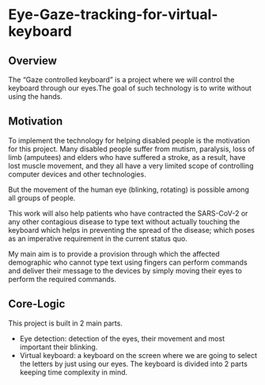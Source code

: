 # Eye-Gaze-tracking-for-virtual-keyboard

## Overview 
The “Gaze controlled keyboard” is a project where we will control the keyboard through our eyes.The goal of such technology is to write without using the hands. 


## Motivation 
To implement the technology for helping disabled people is the motivation for this project.
Many disabled people suffer from mutism, paralysis, loss of limb (amputees) and elders who have suffered a stroke, as a result, have lost muscle movement, and they all have a very limited scope of controlling computer devices and other technologies.

But the movement of the human eye (blinking, rotating) is possible among all groups of people.

This work will also help patients who have contracted the SARS-CoV-2 or any other contagious disease to type text without actually touching the keyboard which helps in preventing the spread of the disease; which poses as an imperative requirement in the current status quo.

My main aim is to provide a provision through which the affected demographic who cannot type text using fingers can perform commands and deliver their message to the devices by simply moving their eyes to perform the required commands.


## Core-Logic
This project is built in 2 main parts.
  * Eye detection: detection of the eyes, their movement and most important their blinking.
  * Virtual keyboard: a keyboard on the screen where we are going to select the letters by just using our eyes. The keyboard is divided into 2 parts keeping time complexity in                           mind.

